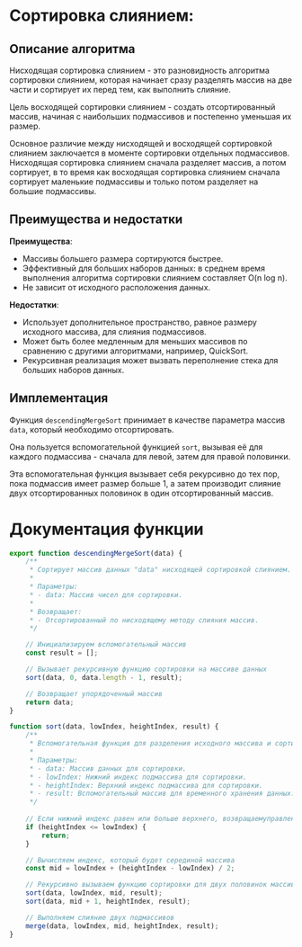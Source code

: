 # Сортировка слиянием:

## Описание алгоритма

Нисходящая сортировка слиянием - это разновидность алгоритма сортировки слиянием, которая начинает сразу разделять массив на две части и сортирует их перед тем, как выполнить слияние.

Цель восходящей сортировки слиянием - создать отсортированный массив, начиная с наибольших подмассивов и постепенно уменьшая их размер.

Основное различие между нисходящей и восходящей сортировкой слиянием заключается в моменте сортировки отдельных подмассивов. Нисходящая сортировка слиянием сначала разделяет массив, а потом сортирует, в то время как восходящая сортировка слиянием сначала сортирует маленькие подмассивы и только потом разделяет на большие подмассивы.

## Преимущества и недостатки

**Преимущества**:
- Массивы большего размера сортируются быстрее.
- Эффективный для больших наборов данных: в среднем время выполнения алгоритма сортировки слиянием составляет O(n log n).
- Не зависит от исходного расположения данных.

**Недостатки**:
- Использует дополнительное пространство, равное размеру исходного массива, для слияния подмассивов.
- Может быть более медленным для меньших массивов по сравнению с другими алгоритмами, например, QuickSort.
- Рекурсивная реализация может вызвать переполнение стека для больших наборов данных.

## Имплементация

Функция `descendingMergeSort` принимает в качестве параметра массив `data`, который необходимо отсортировать.

Она пользуется вспомогательной функцией `sort`, вызывая её для каждого подмассива - сначала для левой, затем для правой половинки.

Эта вспомогательная функция вызывает себя рекурсивно до тех пор, пока подмассив имеет размер больше 1, а затем производит слияние двух отсортированных половинок в один отсортированный массив.

# Документация функции

```javascript 
export function descendingMergeSort(data) {
    /**
     * Сортирует массив данных "data" нисходящей сортировкой слиянием.
     *
     * Параметры:
     * - data: Массив чисел для сортировки.
     *
     * Возвращает: 
     * - Отсортированный по нисходящему методу слияния массив.
     */

    // Инициализируем вспомогательный массив
    const result = [];

    // Вызывает рекурсивную функцию сортировки на массиве данных
    sort(data, 0, data.length - 1, result);

    // Возвращает упорядоченный массив
    return data;
}

function sort(data, lowIndex, heightIndex, result) {
    /**
     * Вспомогательная функция для разделения исходного массива и сортировки его частей.
     *
     * Параметры:
     * - data: Массив данных для сортировки.
     * - lowIndex: Нижний индекс подмассива для сортировки.
     * - heightIndex: Верхний индекс подмассива для сортировки.
     * - result: Вспомогательный массив для временного хранения данных.
     */
    
    // Если нижний индекс равен или больше верхнего, возвращаемуправление - дальнейшее разделение массива невозможно 
    if (heightIndex <= lowIndex) {
        return;
    }

    // Вычисляем индекс, который будет серединой массива
    const mid = lowIndex + (heightIndex - lowIndex) / 2;

    // Рекурсивно вызываем функцию сортировки для двух половинок массива
    sort(data, lowIndex, mid, result);
    sort(data, mid + 1, heightIndex, result);

    // Выполняем слияние двух подмассивов
    merge(data, lowIndex, mid, heightIndex, result);
}
```